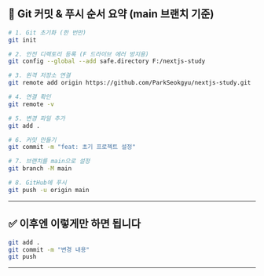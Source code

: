 ## 🧾 Git 커밋 & 푸시 순서 요약 (main 브랜치 기준)

```bash
# 1. Git 초기화 (한 번만)
git init

# 2. 안전 디렉토리 등록 (F 드라이브 에러 방지용)
git config --global --add safe.directory F:/nextjs-study

# 3. 원격 저장소 연결
git remote add origin https://github.com/ParkSeokgyu/nextjs-study.git

# 4. 연결 확인
git remote -v

# 5. 변경 파일 추가
git add .

# 6. 커밋 만들기
git commit -m "feat: 초기 프로젝트 설정"

# 7. 브랜치를 main으로 설정
git branch -M main

# 8. GitHub에 푸시
git push -u origin main
```

---

## ✅ 이후엔 이렇게만 하면 됩니다

```bash
git add .
git commit -m "변경 내용"
git push
```

---

